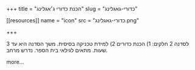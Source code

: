 +++
title = "הכנת כדורי ג׳אגלינג"
slug = "כדורי-גאגלינג"

[[resources]]
  name = "icon"
  src = "כדורי-גאגלינג.png"

+++

לסדנה 2 חלקים: 1) הכנת כדורים 2) למידת טכניקה בסיסית. משך הסדנה היא עד 3 שעות. מתאים לגילאי בית הספר. נדרש מרחב.

<!--more-->

more...